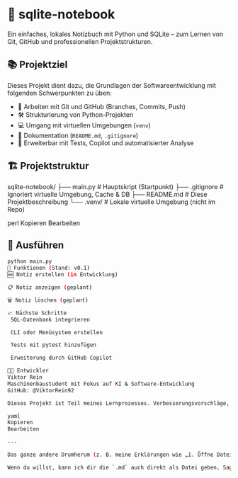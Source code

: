 # 📝 sqlite-notebook
Ein einfaches, lokales Notizbuch mit Python und SQLite – zum Lernen von Git, GitHub und professionellen Projektstrukturen.

## 📚 Projektziel
Dieses Projekt dient dazu, die Grundlagen der Softwareentwicklung mit folgenden Schwerpunkten zu üben:

- 🧠 Arbeiten mit Git und GitHub (Branches, Commits, Push)
- 🛠️ Strukturierung von Python-Projekten
- 💻 Umgang mit virtuellen Umgebungen (`venv`)
- 📄 Dokumentation (`README.md`, `.gitignore`)
- 🐍 Erweiterbar mit Tests, Copilot und automatisierter Analyse

## 🏗️ Projektstruktur
sqlite-notebook/
├── main.py # Hauptskript (Startpunkt)
├── .gitignore # Ignoriert virtuelle Umgebung, Cache & DB
├── README.md # Diese Projektbeschreibung
└── .venv/ # Lokale virtuelle Umgebung (nicht im Repo)

perl
Kopieren
Bearbeiten

## 🚀 Ausführen
```bash
python main.py
🔧 Funktionen (Stand: v0.1)
🆕 Notiz erstellen (in Entwicklung)

📋 Notiz anzeigen (geplant)

🗑 Notiz löschen (geplant)

📈 Nächste Schritte
 SQL-Datenbank integrieren

 CLI oder Menüsystem erstellen

 Tests mit pytest hinzufügen

 Erweiterung durch GitHub Copilot

👨‍🔧 Entwickler
Viktor Rein
Maschinenbaustudent mit Fokus auf KI & Software-Entwicklung
GitHub: @ViktorRein92

Dieses Projekt ist Teil meines Lernprozesses. Verbesserungsvorschläge, Pull Requests und Feedback sind willkommen! 🙌

yaml
Kopieren
Bearbeiten

---

Das ganze andere Drumherum (z. B. meine Erklärungen wie „1. Öffne Datei…“) ist **nur für dich**, **nicht für die Datei**.

Wenn du willst, kann ich dir die `.md` auch direkt als Datei geben. Sag einfach Bescheid.

